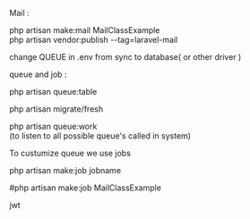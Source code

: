 Mail : 

php artisan make:mail MailClassExample  
php artisan vendor:publish --tag=laravel-mail  

change QUEUE in .env from sync to database( or other driver )


queue and job :

php artisan queue:table 

php artisan migrate/fresh

php artisan queue:work  
(to listen to all possible queue's called in system)



To custumize queue we use jobs

php artisan make:job jobname

#php artisan make:job MailClassExample  

jwt

